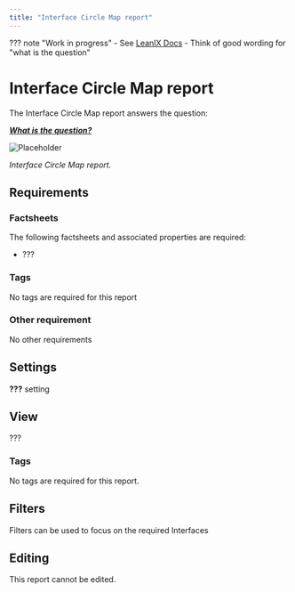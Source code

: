 ```yaml
---
title: "Interface Circle Map report"
---
```


??? note "Work in progress"
    - See [LeanIX Docs](https://docs.leanix.net/docs/integration-architecture#use-the-interface-circle-map-to-get-a-high-level-overview)
    - Think of good wording for "what is the question"

# Interface Circle Map report

The Interface Circle Map report answers the question:

***[What is the question?](../questions.md#interfaces)***

![Placeholder](https://dummyimage.com/800x450/eee/aaa)

*Interface Circle Map report.*

## Requirements

### Factsheets

The following factsheets and associated properties are required:

- ???

### Tags 

No tags are required for this report

### Other requirement

No other requirements

## Settings

**???** setting

## View

???

### Tags

No tags are required for this report.

## Filters

Filters can be used to focus on the required Interfaces

## Editing

This report cannot be edited.
